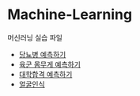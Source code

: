 # Machine-Learning
머신러닝 실습 파일 

- [당뇨병 예측하기](https://github.com/yujeong0121/Machine-Learning/commit/69e44cabbeab5667686b3d4923637a507872e98c)
- [육군 몸무게 예측하기](https://github.com/yujeong0121/Machine-Learning/commit/40737ca57f1410a18b8139f3c29189feb4178b38)
- [대학합격 예측하기](https://github.com/yujeong0121/Machine-Learning/blob/main/%EB%8C%80%ED%95%99%ED%95%A9%EA%B2%A9%20%EC%98%88%EC%B8%A1%ED%95%98%EA%B8%B0.ipynb)
- [얼굴인식](https://github.com/yujeong0121/Machine-Learning/tree/main/%EC%96%BC%EA%B5%B4%EC%9D%B8%EC%8B%9D)
